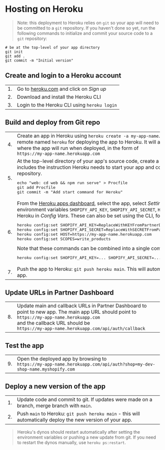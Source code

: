 # Hosting on Heroku

> Note: this deployment to Heroku relies on `git` so your app will need to be committed to a `git` repository. If you haven't done so yet, run the following commands to initialize and commit your source code to a `git` repository:

```shell
# be at the top-level of your app directory
git init
git add .
git commit -m "Initial version"
```

## Create and login to a Heroku account

<table>
  <tr>
    <td>1.</td>
    <td>Go to <a href="https://heroku.com">heroku.com</a> and click on <em>Sign up</em></td>
  </tr>
  <tr>
    <td>2.</td>
    <td><a herf="https://devcenter.heroku.com/articles/heroku-cli#install-the-heroku-cli">Download and install</a> the Heroku CLI</td>
  </tr>
  <tr>
    <td>3.</td>
    <td>Login to the Heroku CLI using <code>heroku login</code></td>
  </tr>
</table>

## Build and deploy from Git repo

<table>
  <tr>
    <td>4.</td>
    <td>Create an app in Heroku using <code>heroku create -a my-app-name</code>. This will create a git remote named <code>heroku</code> for deploying the app to Heroku.  It will also return the URL to where the app will run when deployed, in the form of<br><code>https://my-app-name.herokuapp.com</code></td>
  </tr>
  <tr>
    <td>5.</td>
    <td>At the top-level directory of your app's source code, create a <code>Procfile</code> that includes the instruction Heroku needs to start your app and commit it to your git repository.
    <pre>
echo "web: cd web && npm run serve" > Procfile
git add Procfile
git commit -m "Add start command for Heroku"</pre>
    </td>
  </tr>
  <tr>
    <td>6.</td>
    <td>From the <a href="https://dashboard.heroku.com/apps">Heroku apps dashboard</a>, select the app, select <em>Settings</em> and add the environment variables <code>SHOPIFY_API_KEY</code>, <code>SHOPIFY_API_SECRET</code>, <code>HOST</code> and <code>SCOPES</code> to Heroku in <em>Config Vars</em>.  These can also be set using the CLI, for example:
    <pre>
heroku config:set SHOPIFY_API_KEY=ReplaceWithKEYFromPartnerDashboard
heroku config:set SHOPIFY_API_SECRET=ReplaceWithSECRETFromPartnerDashboard
heroku config:set HOST=https://my-app-name.herokuapp.com
heroku config:set SCOPES=write_products
</pre>Note that these commands can be combined into a single command:
<pre>
heroku config:set SHOPIFY_API_KEY=... SHOPIFY_API_SECRET=... HOST=... SCOPES=...
</pre>
    </td>
  </tr>
  <tr>
    <td>7.</td>
    <td>Push the app to Heroku: <code>git push heroku main</code>.  This will automatically deploy the app.</td>
  </tr>
</table>

## Update URLs in Partner Dashboard

<table>
  <tr>
    <td>8.</td>
    <td>Update main and callback URLs in Partner Dashboard to point to new app.  The main app URL should point to <br><code>https://my-app-name.herokuapp.com</code><br> and the callback URL should be<br><code>https://my-app-name.herokuapp.com/api/auth/callback</code></td>
  </tr>
</table>

## Test the app

<table>
  <tr>
    <td>9.</td>
    <td>Open the deployed app by browsing to<br><code>https://my-app-name.herokuapp.com/api/auth?shop=my-dev-shop-name.myshopify.com</code></td>
  </tr>
</table>

## Deploy a new version of the app

<table>
  <tr>
    <td>1.</td>
    <td>Update code and commit to git.  If updates were made on a branch, merge branch with <code>main</code>.</td>
  </tr>
  <tr>
    <td>2.</td>
    <td>Push <code>main</code> to Heroku: <code>git push heroku main</code> - this will automatically deploy the new version of your app.</td>
  </tr>
</table>

> Heroku's dynos should restart automatically after setting the environment variables or pushing a new update from git. If you need to restart the dynos manually, use `heroku ps:restart`.
